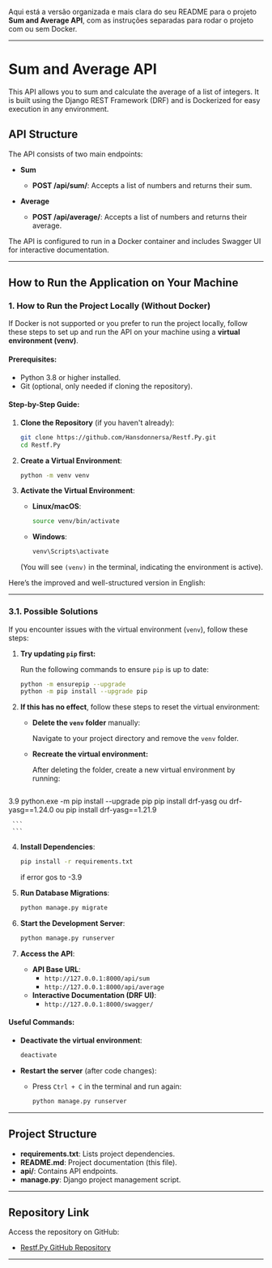 Aqui está a versão organizada e mais clara do seu README para o projeto **Sum and Average API**, com as instruções separadas para rodar o projeto com ou sem Docker.

---

# Sum and Average API

This API allows you to sum and calculate the average of a list of integers. It is built using the Django REST Framework (DRF) and is Dockerized for easy execution in any environment.

## API Structure

The API consists of two main endpoints:

- **Sum**
  - **POST /api/sum/**: Accepts a list of numbers and returns their sum.

- **Average**
  - **POST /api/average/**: Accepts a list of numbers and returns their average.

The API is configured to run in a Docker container and includes Swagger UI for interactive documentation.

---

## How to Run the Application on Your Machine

### 1. How to Run the Project Locally (Without Docker)

If Docker is not supported or you prefer to run the project locally, follow these steps to set up and run the API on your machine using a **virtual environment (venv)**.

#### Prerequisites:
- Python 3.8 or higher installed.
- Git (optional, only needed if cloning the repository).

#### Step-by-Step Guide:

1. **Clone the Repository** (if you haven't already):
   ```bash
   git clone https://github.com/Hansdonnersa/Restf.Py.git  
   cd Restf.Py  
   ```

2. **Create a Virtual Environment**:
   ```bash
   python -m venv venv
   ```

3. **Activate the Virtual Environment**:
   - **Linux/macOS**:
     ```bash
     source venv/bin/activate
     ```
   - **Windows**:
     ```bash
     venv\Scripts\activate
     ```
   (You will see `(venv)` in the terminal, indicating the environment is active).

Here’s the improved and well-structured version in English:

---

### 3.1. **Possible Solutions**  

If you encounter issues with the virtual environment (`venv`), follow these steps:

1. **Try updating `pip` first:**  

   Run the following commands to ensure `pip` is up to date:  

   ```bash
   python -m ensurepip --upgrade
   python -m pip install --upgrade pip
   ```

2. **If this has no effect**, follow these steps to reset the virtual environment:  

   - **Delete the `venv` folder** manually:  

     Navigate to your project directory and remove the `venv` folder.  

   - **Recreate the virtual environment:**  

     After deleting the folder, create a new virtual environment by running:  

     ```bash
3.9
     python.exe -m pip install --upgrade pip
     pip install drf-yasg
     ou 
     drf-yasg==1.24.0
     ou 
     pip install drf-yasg==1.21.9


     ```
     ```

4. **Install Dependencies**:
   ```bash
   pip install -r requirements.txt
   ```
   if error gos to -3.9

5. **Run Database Migrations**:
   ```bash
   python manage.py migrate
   ```

6. **Start the Development Server**:
   ```bash
   python manage.py runserver
   ```

7. **Access the API**:
   - **API Base URL**:
     - `http://127.0.0.1:8000/api/sum`
     - `http://127.0.0.1:8000/api/average`
   - **Interactive Documentation (DRF UI)**:
     - `http://127.0.0.1:8000/swagger/`

#### Useful Commands:
- **Deactivate the virtual environment**:
   ```bash
   deactivate
   ```

- **Restart the server** (after code changes):
   - Press `Ctrl + C` in the terminal and run again:
     ```bash
     python manage.py runserver
     ```

---

## Project Structure

- **requirements.txt**: Lists project dependencies.
- **README.md**: Project documentation (this file).
- **api/**: Contains API endpoints.
- **manage.py**: Django project management script.

---

## Repository Link

Access the repository on GitHub:
- [Restf.Py GitHub Repository](https://github.com/Hansdonnersa/Restf.Py)

---

